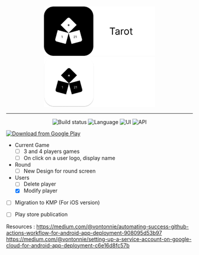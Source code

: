 <p align="center">
  <img width="300" alt="Android tools logo" src= "./doc/banner-light.png#gh-light-mode-only"/>
  <img width="300" alt="Android tools logo" src= "./doc/banner-dark.png#gh-dark-mode-only"/>
</p>

---

<p align="center">
   <img alt="Build status" src="https://github.com/ThomasBernard03/Tarot/actions/workflows/main.yml/badge.svg?branch=main"/>
  <img alt="Language" src="https://img.shields.io/badge/language-kotlin-purple"/>
  <img alt="UI " src="https://img.shields.io/badge/UI%20framework-JetpackCompose-blue"/> 
  <img alt="API" src="https://img.shields.io/badge/plateform-Android-green"/> 
</p>


[<img src="https://play.google.com/intl/en_us/badges/static/images/badges/en_badge_web_generic.png" 
      alt="Download from Google Play" height="100">](https://play.google.com/store/apps/details?id=fr.thomasbernard03.tarot)

- Current Game
  - [ ] 3 and 4 players games
  - [ ] On click on a user logo, display name
- Round
  - [ ] New Design for round screen
- Users
  - [ ] Delete player
  - [x] Modify player

- [ ] Migration to KMP (For iOS version)
- [ ] Play store publication



Resources :
https://medium.com/@vontonnie/automating-success-github-actions-workflow-for-android-app-deployment-908095d53b97
https://medium.com/@vontonnie/setting-up-a-service-account-on-google-cloud-for-android-app-deployment-c6e16d8fc57b
